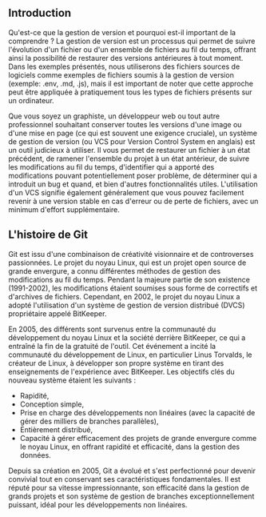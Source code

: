 ## Introduction

Qu'est-ce que la gestion de version et pourquoi est-il important de la comprendre ? La gestion de version est un processus qui permet de suivre l'évolution d'un fichier ou d'un ensemble de fichiers au fil du temps, offrant ainsi la possibilité de restaurer des versions antérieures à tout moment. Dans les exemples présentés, nous utiliserons des fichiers sources de logiciels comme exemples de fichiers soumis à la gestion de version (exemple: .env, .md, .js), mais il est important de noter que cette approche peut être appliquée à pratiquement tous les types de fichiers présents sur un ordinateur.

Que vous soyez un graphiste, un développeur web ou tout autre professionnel souhaitant conserver toutes les versions d'une image ou d'une mise en page (ce qui est souvent une exigence cruciale), un système de gestion de version (ou VCS pour Version Control System en anglais) est un outil judicieux à utiliser. Il vous permet de restaurer un fichier à un état précédent, de ramener l'ensemble du projet à un état antérieur, de suivre les modifications au fil du temps, d'identifier qui a apporté des modifications pouvant potentiellement poser problème, de déterminer qui a introduit un bug et quand, et bien d'autres fonctionnalités utiles. L'utilisation d'un VCS signifie également généralement que vous pouvez facilement revenir à une version stable en cas d'erreur ou de perte de fichiers, avec un minimum d'effort supplémentaire.

## L'histoire de Git

Git est issu d'une combinaison de créativité visionnaire et de controverses passionnées. Le projet du noyau Linux, qui est un projet open source de grande envergure, a connu différentes méthodes de gestion des modifications au fil du temps. Pendant la majeure partie de son existence (1991-2002), les modifications étaient soumises sous forme de correctifs et d'archives de fichiers. Cependant, en 2002, le projet du noyau Linux a adopté l'utilisation d'un système de gestion de version distribué (DVCS) propriétaire appelé BitKeeper.

En 2005, des différents sont survenus entre la communauté du développement du noyau Linux et la société derrière BitKeeper, ce qui a entraîné la fin de la gratuité de l'outil. Cet événement a incité la communauté du développement de Linux, en particulier Linus Torvalds, le créateur de Linux, à développer son propre système en tirant des enseignements de l'expérience avec BitKeeper. Les objectifs clés du nouveau système étaient les suivants :

- Rapidité,
- Conception simple,
- Prise en charge des développements non linéaires (avec la capacité de gérer des milliers de branches parallèles),
- Entièrement distribué,
- Capacité à gérer efficacement des projets de grande envergure comme le noyau Linux, en offrant rapidité et efficacité, dans la gestion des données.

Depuis sa création en 2005, Git a évolué et s'est perfectionné pour devenir convivial tout en conservant ses caractéristiques fondamentales. Il est réputé pour sa vitesse impressionnante, son efficacité dans la gestion de grands projets et son système de gestion de branches exceptionnellement puissant, idéal pour les développements non linéaires.
